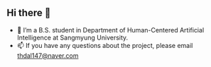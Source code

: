 ## Hi there 👋

- 🌱 I’m a B.S. student in Department of Human-Centered Artificial Intelligence at Sangmyung University.
- 📫 If you have any questions about the project, please email thdal147@naver.com
